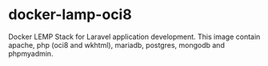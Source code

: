 # docker-lamp-oci8

Docker LEMP Stack for Laravel application development. This image contain apache, php (oci8 and wkhtml), mariadb, postgres, mongodb and phpmyadmin. 
